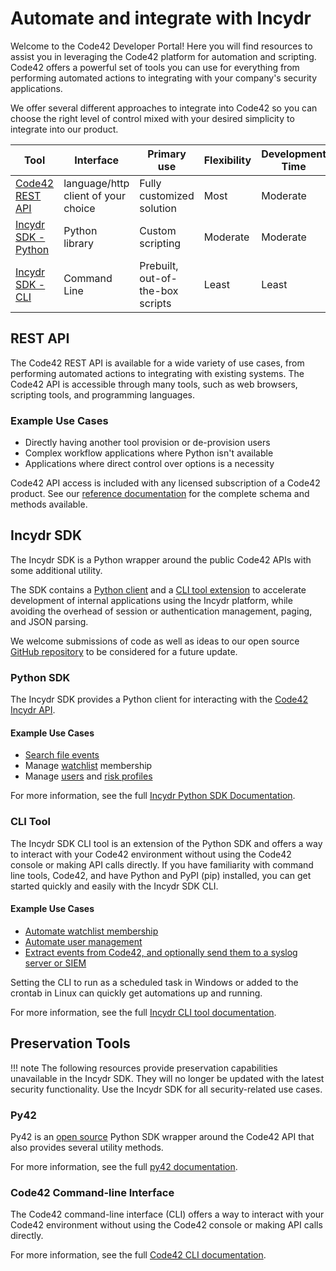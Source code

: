 # Automate and integrate with Incydr

Welcome to the Code42 Developer Portal! Here you will find resources to assist you in leveraging the Code42 platform for automation and scripting. Code42 offers a powerful set of tools you can use for everything from performing automated actions to integrating with your company's security applications.

We offer several different approaches to integrate into Code42 so you can choose the right level of control mixed with your desired simplicity to integrate into our product.

| Tool  | Interface | Primary use | Flexibility | Development Time |
| ----- | --------- | ----------- | ------------| ---------------- |
| [Code42 REST API](#rest-api) | language/http client of your choice | Fully customized solution | Most | Moderate |
| [Incydr SDK - Python](sdk/index.md) | Python library | Custom scripting | Moderate | Moderate
| [Incydr SDK - CLI](cli/index.md) | Command Line | Prebuilt, out-of-the-box scripts | Least | Least


## REST API

The Code42 REST API is available for a wide variety of use cases, from performing automated actions to integrating with existing systems. The Code42 API is accessible through many tools, such as web browsers, scripting tools, and programming languages.

### Example Use Cases

* Directly having another tool provision or de-provision users
* Complex workflow applications where Python isn't available
* Applications where direct control over options is a necessity

Code42 API access is included with any licensed subscription of a Code42 product. See our [reference documentation](api/) for the complete schema and methods available.

## Incydr SDK

The Incydr SDK is a Python wrapper around the public Code42 APIs with some additional utility.

The SDK contains a [Python client](#python-sdk) and a [CLI tool extension](#cli-tool) to accelerate development of internal applications using the Incydr platform,
while avoiding the overhead of session or authentication management, paging, and JSON parsing.

We welcome submissions of code as well as ideas to our open source [GitHub repository](https://github.com/code42/incydr_python) to be considered for a future update.

### Python SDK

The Incydr SDK provides a Python client for interacting with the [Code42 Incydr API](api/).

#### Example Use Cases

* [Search file events](sdk/clients/file_event_queries.md)
* Manage [watchlist](sdk/clients/watchlists.md) membership
* Manage [users](sdk/clients/users.md) and [risk profiles](sdk/clients/risk_profiles.md)

For more information, see the full [Incydr Python SDK Documentation](sdk/index.md).

### CLI Tool

The Incydr SDK CLI tool is an extension of the Python SDK and offers a way to interact with your Code42 environment without using the Code42 console or making API calls directly.
If you have familiarity with command line tools, Code42, and have Python and PyPI (pip) installed, you can get started quickly and easily with the Incydr SDK CLI.

#### Example Use Cases

* [Automate watchlist membership](cli/cmds/watchlists.md)
* [Automate user management](cli/cmds/users.md)
* [Extract events from Code42, and optionally send them to a syslog server or SIEM](cli/syslogging.md)

Setting the CLI to run as a scheduled task in Windows or added to the crontab in Linux can quickly get automations up and running.

For more information, see the full [Incydr CLI tool documentation](cli/index.md).

## Preservation Tools

!!! note
    The following resources provide preservation capabilities unavailable in the Incydr SDK. They will no longer be updated with the latest security functionality. Use the Incydr SDK for all security-related use cases.

### Py42

Py42 is an [open source](https://github.com/code42/py42) Python SDK wrapper around the Code42 API that also provides several utility methods.

For more information, see the full [py42 documentation](https://py42docs.code42.com).

### Code42 Command-line Interface

The Code42 command-line interface (CLI) offers a way to interact with your Code42 environment without using the Code42 console or making API calls directly.

For more information, see the full [Code42 CLI documentation](https://clidocs.code42.com).
